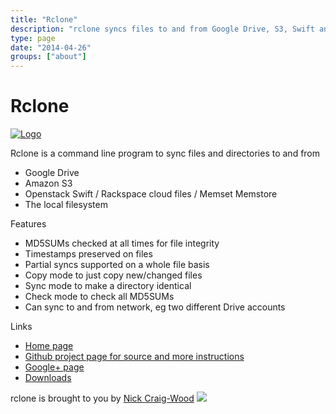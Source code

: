 ```yaml
---
title: "Rclone"
description: "rclone syncs files to and from Google Drive, S3, Swift and Cloudfiles."
type: page
date: "2014-04-26"
groups: ["about"]
---
```


Rclone
======

[![Logo](/img/rclone-120x120.png)](http://rclone.org/)

Rclone is a command line program to sync files and directories to and from

  * Google Drive
  * Amazon S3
  * Openstack Swift / Rackspace cloud files / Memset Memstore
  * The local filesystem

Features

  * MD5SUMs checked at all times for file integrity
  * Timestamps preserved on files
  * Partial syncs supported on a whole file basis
  * Copy mode to just copy new/changed files
  * Sync mode to make a directory identical
  * Check mode to check all MD5SUMs
  * Can sync to and from network, eg two different Drive accounts

Links

  * [Home page](http://rclone.org/)
  * [Github project page for source and more instructions](http://github.com/ncw/rclone)
  * <a href="https://plus.google.com/110609214444437761115" rel="publisher">Google+ page</a></li>
  * [Downloads](/downloads/)

rclone is brought to you by <a href="http://www.craig-wood.com/nick/">Nick Craig-Wood</a> <img src="http://www.craig-wood.com/nick/small/njcw.jpg" />
